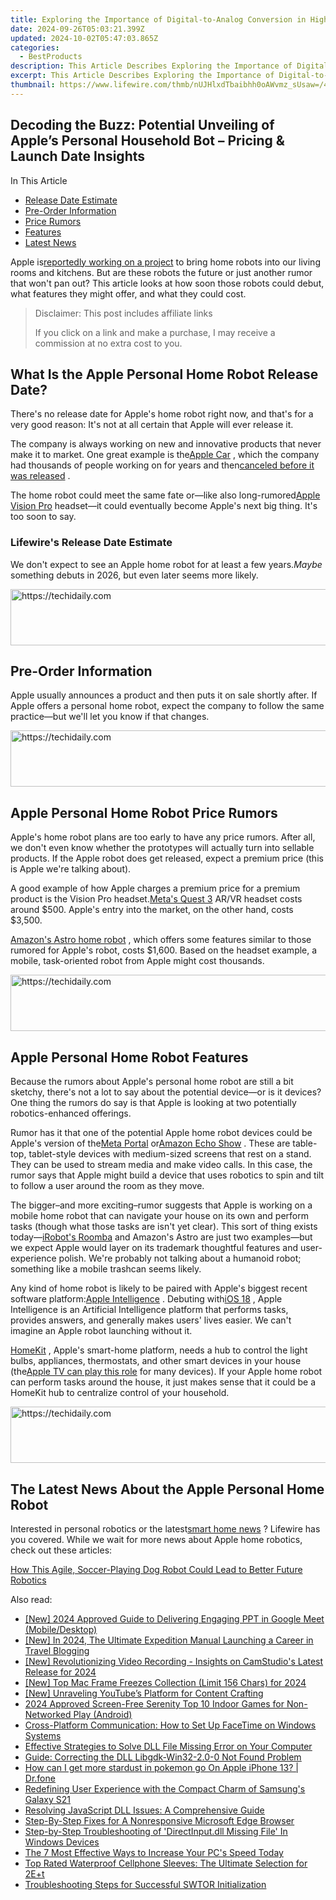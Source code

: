 ```yaml
---
title: Exploring the Importance of Digital-to-Analog Conversion in High Fidelity Audio
date: 2024-09-26T05:03:21.399Z
updated: 2024-10-02T05:47:03.865Z
categories:
  - BestProducts
description: This Article Describes Exploring the Importance of Digital-to-Analog Conversion in High Fidelity Audio
excerpt: This Article Describes Exploring the Importance of Digital-to-Analog Conversion in High Fidelity Audio
thumbnail: https://www.lifewire.com/thmb/nUJHlxdTbaibhh0oAWvmz_sUsaw=/400x300/filters:no_upscale():max_bytes(150000):strip_icc():format(webp)/analog-5ba14dca46e0fb0024f0692a.png
---
```


## Decoding the Buzz: Potential Unveiling of Apple’s Personal Household Bot – Pricing & Launch Date Insights

In This Article

* [Release Date Estimate](https://www.lifewire.com/#toc-what-is-the-apple-personal-home-robot-release-date)
* [Pre-Order Information](https://www.lifewire.com/#toc-pre-order-information)
* [Price Rumors](https://www.lifewire.com/#toc-apple-personal-home-robot-price-rumors)
* [Features](https://www.lifewire.com/#toc-apple-personal-home-robot-features)
* [Latest News](https://www.lifewire.com/#toc-the-latest-news-about-the-apple-personal-home-robot)

 Apple is[reportedly working on a project](https://www.bloomberg.com/news/articles/2024-04-03/apple-explores-home-robots-after-abandoning-car-efforts?embedded-checkout=true) to bring home robots into our living rooms and kitchens. But are these robots the future or just another rumor that won't pan out? This article looks at how soon those robots could debut, what features they might offer, and what they could cost.

>  Disclaimer: This post includes affiliate links
>
>  If you click on a link and make a purchase, I may receive a commission at no extra cost to you.
>

## What Is the Apple Personal Home Robot Release Date?

 There's no release date for Apple's home robot right now, and that's for a very good reason: It's not at all certain that Apple will ever release it.

 The company is always working on new and innovative products that never make it to market. One great example is the[Apple Car](https://www.lifewire.com/apple-car-5210313) , which the company had thousands of people working on for years and then[canceled before it was released](https://www.npr.org/2024/02/27/1234315814/apple-cancels-electric-car) .

 The home robot could meet the same fate or—like also long-rumored[Apple Vision Pro](https://www.lifewire.com/apple-vr-headset-news-and-rumors-6744818) headset—it could eventually become Apple's next big thing. It's too soon to say.

### Lifewire's Release Date Estimate

 We don't expect to see an Apple home robot for at least a few years._Maybe_ something debuts in 2026, but even later seems more likely.

<!-- affiliate ads begin -->
<a href="https://appsumo.8odi.net/c/5597632/2037334/7443" target="_top" id="2037334">
  <img src="//a.impactradius-go.com/display-ad/7443-2037334" border="0" alt="https://techidaily.com" width="728" height="90"/>
</a>
<img height="0" width="0" src="https://appsumo.8odi.net/i/5597632/2037334/7443" style="position:absolute;visibility:hidden;" border="0" />
<!-- affiliate ads end -->

## Pre-Order Information

 Apple usually announces a product and then puts it on sale shortly after. If Apple offers a personal home robot, expect the company to follow the same practice—but we'll let you know if that changes.

<!-- affiliate ads begin -->
<a href="https://aligracehair.sjv.io/c/5597632/1959778/19272" target="_top" id="1959778">
  <img src="//a.impactradius-go.com/display-ad/19272-1959778" border="0" alt="https://techidaily.com" width="728" height="90"/>
</a>
<img height="0" width="0" src="https://aligracehair.sjv.io/i/5597632/1959778/19272" style="position:absolute;visibility:hidden;" border="0" />
<!-- affiliate ads end -->

## Apple Personal Home Robot Price Rumors

 Apple's home robot plans are too early to have any price rumors. After all, we don't even know whether the prototypes will actually turn into sellable products. If the Apple robot does get released, expect a premium price (this is Apple we're talking about).

 A good example of how Apple charges a premium price for a premium product is the Vision Pro headset.[Meta's Quest 3](https://www.lifewire.com/meta-quest-3-vr-headset-7975896) AR/VR headset costs around $500\. Apple's entry into the market, on the other hand, costs $3,500.

[Amazon's Astro home robot](https://www.lifewire.com/amazon-introduces-astro-a-new-robot-assistant-5203324) , which offers some features similar to those rumored for Apple's robot, costs $1,600\. Based on the headset example, a mobile, task-oriented robot from Apple might cost thousands.

<!-- affiliate ads begin -->
<a href="https://appsumo.8odi.net/c/5597632/2118315/7443" target="_top" id="2118315">
  <img src="//a.impactradius-go.com/display-ad/7443-2118315" border="0" alt="https://techidaily.com" width="728" height="90"/>
</a>
<img height="0" width="0" src="https://appsumo.8odi.net/i/5597632/2118315/7443" style="position:absolute;visibility:hidden;" border="0" />
<!-- affiliate ads end -->

## Apple Personal Home Robot Features

 Because the rumors about Apple's personal home robot are still a bit sketchy, there's not a lot to say about the potential device—or is it devices? One thing the rumors do say is that Apple is looking at two potentially robotics-enhanced offerings.

 Rumor has it that one of the potential Apple home robot devices could be Apple's version of the[Meta Portal](https://www.lifewire.com/what-is-facebook-portal-4571310) or[Amazon Echo Show](https://www.lifewire.com/what-is-the-amazon-echo-show-4150180) . These are table-top, tablet-style devices with medium-sized screens that rest on a stand. They can be used to stream media and make video calls. In this case, the rumor says that Apple might build a device that uses robotics to spin and tilt to follow a user around the room as they move.

 The bigger–and more exciting–rumor suggests that Apple is working on a mobile home robot that can navigate your house on its own and perform tasks (though what those tasks are isn't yet clear). This sort of thing exists today—[iRobot's Roomba](https://www.lifewire.com/what-is-a-roomba-5185461) and Amazon's Astro are just two examples—but we expect Apple would layer on its trademark thoughtful features and user-experience polish. We're probably not talking about a humanoid robot; something like a mobile trashcan seems likely.

 Any kind of home robot is likely to be paired with Apple's biggest recent software platform:[Apple Intelligence](https://www.lifewire.com/what-is-apple-gpt-7571221) . Debuting with[iOS 18](https://www.lifewire.com/ios-18-8552216) , Apple Intelligence is an Artificial Intelligence platform that performs tasks, provides answers, and generally makes users' lives easier. We can't imagine an Apple robot launching without it.

[HomeKit](https://www.lifewire.com/everything-you-need-to-know-about-apple-homekit-4066771) , Apple's smart-home platform, needs a hub to control the light bulbs, appliances, thermostats, and other smart devices in your house (the[Apple TV can play this role](https://www.lifewire.com/apple-tv-4k-2021-review-5215743) for many devices). If your Apple home robot can perform tasks around the house, it just makes sense that it could be a HomeKit hub to centralize control of your household.  

<!-- affiliate ads begin -->
<a href="https://appsumo.8odi.net/c/5597632/2049388/7443" target="_top" id="2049388">
  <img src="//a.impactradius-go.com/display-ad/7443-2049388" border="0" alt="https://techidaily.com" width="728" height="90"/>
</a>
<img height="0" width="0" src="https://appsumo.8odi.net/i/5597632/2049388/7443" style="position:absolute;visibility:hidden;" border="0" />
<!-- affiliate ads end -->

## The Latest News About the Apple Personal Home Robot

 Interested in personal robotics or the latest[smart home news](https://www.lifewire.com/smart-home-connected-life-news-4797031) ? Lifewire has you covered. While we wait for more news about Apple home robotics, check out these articles:

[How This Agile, Soccer-Playing Dog Robot Could Lead to Better Future Robotics](https://www.lifewire.com/how-this-agile-soccer-playing-dog-robot-could-lead-to-better-future-robotics-7376298)

<ins class="adsbygoogle"
     style="display:block"
     data-ad-format="autorelaxed"
     data-ad-client="ca-pub-7571918770474297"
     data-ad-slot="1223367746"></ins>

<ins class="adsbygoogle"
     style="display:block"
     data-ad-client="ca-pub-7571918770474297"
     data-ad-slot="8358498916"
     data-ad-format="auto"
     data-full-width-responsive="true"></ins>

<span class="atpl-alsoreadstyle">Also read:</span>
<div><ul>
<li><a href="https://visual-screen-recording.techidaily.com/new-2024-approved-guide-to-delivering-engaging-ppt-in-google-meet-mobiledesktop/"><u>[New] 2024 Approved Guide to Delivering Engaging PPT in Google Meet (Mobile/Desktop)</u></a></li>
<li><a href="https://youtube-docs.techidaily.com/n-2024-the-ultimate-expedition-manual-launching-a-career-in-travel-blogging/"><u>[New] In 2024, The Ultimate Expedition Manual Launching a Career in Travel Blogging</u></a></li>
<li><a href="https://screen-recording.techidaily.com/new-revolutionizing-video-recording-insights-on-camstudios-latest-release-for-2024/"><u>[New] Revolutionizing Video Recording - Insights on CamStudio's Latest Release for 2024</u></a></li>
<li><a href="https://digital-screen-recording.techidaily.com/new-top-mac-frame-freezes-collection-limit-156-chars-for-2024/"><u>[New] Top Mac Frame Freezes Collection (Limit 156 Chars) for 2024</u></a></li>
<li><a href="https://facebook-video-share.techidaily.com/new-unraveling-youtubes-platform-for-content-crafting/"><u>[New] Unraveling YouTube’s Platform for Content Crafting</u></a></li>
<li><a href="https://screen-capture.techidaily.com/2024-approved-screen-free-serenity-top-10-indoor-games-for-non-networked-play-android/"><u>2024 Approved Screen-Free Serenity Top 10 Indoor Games for Non-Networked Play (Android)</u></a></li>
<li><a href="https://techno-recovery.techidaily.com/cross-platform-communication-how-to-set-up-facetime-on-windows-systems/"><u>Cross-Platform Communication: How to Set Up FaceTime on Windows Systems</u></a></li>
<li><a href="https://techno-recovery.techidaily.com/effective-strategies-to-solve-dll-file-missing-error-on-your-computer/"><u>Effective Strategies to Solve DLL File Missing Error on Your Computer</u></a></li>
<li><a href="https://techno-recovery.techidaily.com/guide-correcting-the-dll-libgdk-win32-20-0-not-found-problem/"><u>Guide: Correcting the DLL Libgdk-Win32-2.0-0 Not Found Problem</u></a></li>
<li><a href="https://ios-pokemon-go.techidaily.com/how-can-i-get-more-stardust-in-pokemon-go-on-apple-iphone-13-drfone-by-drfone-virtual-ios/"><u>How can I get more stardust in pokemon go On Apple iPhone 13? | Dr.fone</u></a></li>
<li><a href="https://buynow-marvelous.techidaily.com/redefining-user-experience-with-the-compact-charm-of-samsungs-galaxy-s21/"><u>Redefining User Experience with the Compact Charm of Samsung's Galaxy S21</u></a></li>
<li><a href="https://techno-recovery.techidaily.com/resolving-javascript-dll-issues-a-comprehensive-guide/"><u>Resolving JavaScript DLL Issues: A Comprehensive Guide</u></a></li>
<li><a href="https://techno-recovery.techidaily.com/step-by-step-fixes-for-a-nonresponsive-microsoft-edge-browser/"><u>Step-By-Step Fixes for A Nonresponsive Microsoft Edge Browser</u></a></li>
<li><a href="https://techno-recovery.techidaily.com/step-by-step-troubleshooting-of-directinputdll-missing-file-in-windows-devices/"><u>Step-by-Step Troubleshooting of 'DirectInput.dll Missing File' In Windows Devices</u></a></li>
<li><a href="https://techno-recovery.techidaily.com/the-7-most-effective-ways-to-increase-your-pcs-speed-today/"><u>The 7 Most Effective Ways to Increase Your PC's Speed Today</u></a></li>
<li><a href="https://techno-recovery.techidaily.com/top-rated-waterproof-cellphone-sleeves-the-ultimate-selection-for-2eplust/"><u>Top Rated Waterproof Cellphone Sleeves: The Ultimate Selection for 2E+t</u></a></li>
<li><a href="https://program-issues.techidaily.com/troubleshooting-steps-for-successful-swtor-initialization/"><u>Troubleshooting Steps for Successful SWTOR Initialization</u></a></li>
</ul></div>

